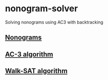 # nonogram-solver
Solving nonograms using AC3 with backtracking

## [Nonograms](https://www.puzzle-nonograms.com/)

## [AC-3 algorithm](https://en.wikipedia.org/wiki/AC-3_algorithm)

## [Walk-SAT algorithm](https://en.wikipedia.org/wiki/WalkSAT)